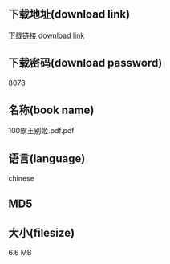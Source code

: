 ## 下载地址(download link)
[下载链接 download link](https://voluble-croquembouche-d321dc.netlify.app/?s=100%E9%9C%B8%E7%8E%8B%E5%88%AB%E5%A7%AC.pdf)

## 下载密码(download password)
8078

## 名称(book name)
100霸王别姬.pdf.pdf

## 语言(language)
chinese

## MD5


## 大小(filesize)
6.6 MB
